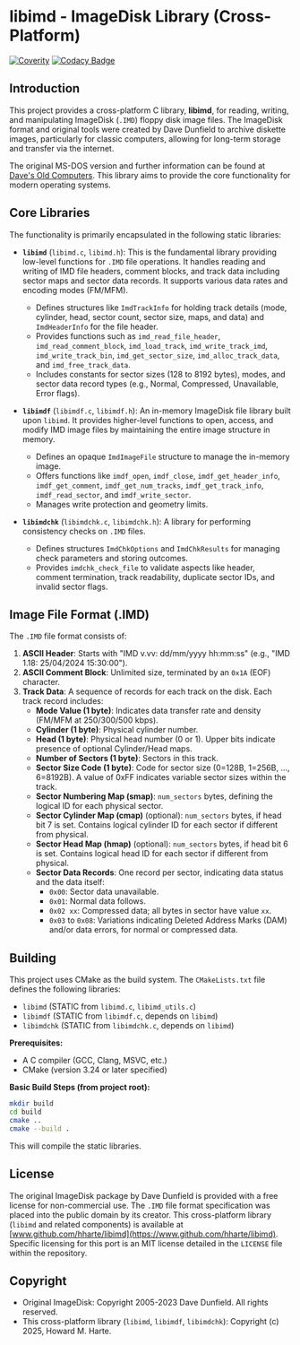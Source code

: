 # libimd - ImageDisk Library (Cross-Platform)

[![Coverity](https://scan.coverity.com/projects/31720/badge.svg)](https://scan.coverity.com/projects/hharte-libimd)
[![Codacy Badge](https://app.codacy.com/project/badge/Grade/af9ec85e59ec4bf4a25531df74603041)](https://app.codacy.com/gh/hharte/libimd/dashboard?utm_source=gh&utm_medium=referral&utm_content=&utm_campaign=Badge_grade)

## Introduction

This project provides a cross-platform C library, **libimd**, for reading, writing, and manipulating ImageDisk (`.IMD`) floppy disk image files. The ImageDisk format and original tools were created by Dave Dunfield to archive diskette images, particularly for classic computers, allowing for long-term storage and transfer via the internet.

The original MS-DOS version and further information can be found at [Dave's Old Computers](http://dunfield.classiccmp.org/img/). This library aims to provide the core functionality for modern operating systems.

## Core Libraries

The functionality is primarily encapsulated in the following static libraries:

* **`libimd`** (`libimd.c`, `libimd.h`): This is the fundamental library providing low-level functions for `.IMD` file operations. It handles reading and writing of IMD file headers, comment blocks, and track data including sector maps and sector data records. It supports various data rates and encoding modes (FM/MFM).
  * Defines structures like `ImdTrackInfo` for holding track details (mode, cylinder, head, sector count, sector size, maps, and data) and `ImdHeaderInfo` for the file header.
  * Provides functions such as `imd_read_file_header`, `imd_read_comment_block`, `imd_load_track`, `imd_write_track_imd`, `imd_write_track_bin`, `imd_get_sector_size`, `imd_alloc_track_data`, and `imd_free_track_data`.
  * Includes constants for sector sizes (128 to 8192 bytes), modes, and sector data record types (e.g., Normal, Compressed, Unavailable, Error flags).

* **`libimdf`** (`libimdf.c`, `libimdf.h`): An in-memory ImageDisk file library built upon `libimd`. It provides higher-level functions to open, access, and modify IMD image files by maintaining the entire image structure in memory.
  * Defines an opaque `ImdImageFile` structure to manage the in-memory image.
  * Offers functions like `imdf_open`, `imdf_close`, `imdf_get_header_info`, `imdf_get_comment`, `imdf_get_num_tracks`, `imdf_get_track_info`, `imdf_read_sector`, and `imdf_write_sector`.
  * Manages write protection and geometry limits.

* **`libimdchk`** (`libimdchk.c`, `libimdchk.h`): A library for performing consistency checks on `.IMD` files.
  * Defines structures `ImdChkOptions` and `ImdChkResults` for managing check parameters and storing outcomes.
  * Provides `imdchk_check_file` to validate aspects like header, comment termination, track readability, duplicate sector IDs, and invalid sector flags.

## Image File Format (.IMD)

The `.IMD` file format consists of:

1. **ASCII Header**: Starts with "IMD v.vv: dd/mm/yyyy hh:mm:ss" (e.g., "IMD 1.18: 25/04/2024 15:30:00").
2. **ASCII Comment Block**: Unlimited size, terminated by an `0x1A` (EOF) character.
3. **Track Data**: A sequence of records for each track on the disk. Each track record includes:
    * **Mode Value (1 byte)**: Indicates data transfer rate and density (FM/MFM at 250/300/500 kbps).
    * **Cylinder (1 byte)**: Physical cylinder number.
    * **Head (1 byte)**: Physical head number (0 or 1). Upper bits indicate presence of optional Cylinder/Head maps.
    * **Number of Sectors (1 byte)**: Sectors in this track.
    * **Sector Size Code (1 byte)**: Code for sector size (0=128B, 1=256B, ..., 6=8192B). A value of 0xFF indicates variable sector sizes within the track.
    * **Sector Numbering Map (smap)**: `num_sectors` bytes, defining the logical ID for each physical sector.
    * **Sector Cylinder Map (cmap)** (optional): `num_sectors` bytes, if head bit 7 is set. Contains logical cylinder ID for each sector if different from physical.
    * **Sector Head Map (hmap)** (optional): `num_sectors` bytes, if head bit 6 is set. Contains logical head ID for each sector if different from physical.
    * **Sector Data Records**: One record per sector, indicating data status and the data itself:
        * `0x00`: Sector data unavailable.
        * `0x01`: Normal data follows.
        * `0x02 xx`: Compressed data; all bytes in sector have value `xx`.
        * `0x03` to `0x08`: Variations indicating Deleted Address Marks (DAM) and/or data errors, for normal or compressed data.

## Building

This project uses CMake as the build system. The `CMakeLists.txt` file defines the following libraries:

* `libimd` (STATIC from `libimd.c`, `libimd_utils.c`)
* `libimdf` (STATIC from `libimdf.c`, depends on `libimd`)
* `libimdchk` (STATIC from `libimdchk.c`, depends on `libimd`)

**Prerequisites:**

* A C compiler (GCC, Clang, MSVC, etc.)
* CMake (version 3.24 or later specified)

**Basic Build Steps (from project root):**
```bash
mkdir build
cd build
cmake ..
cmake --build .
```
This will compile the static libraries.

## License

The original ImageDisk package by Dave Dunfield is provided with a free license for non-commercial use. The `.IMD` file format specification was placed into the public domain by its creator. This cross-platform library (`libimd` and related components) is available at [www.github.com/hharte/libimd](https://www.github.com/hharte/libimd). Specific licensing for this port is an MIT license detailed in the `LICENSE` file within the repository.

## Copyright

* Original ImageDisk: Copyright 2005-2023 Dave Dunfield. All rights reserved.
* This cross-platform library (`libimd`, `libimdf`, `libimdchk`): Copyright (c) 2025, Howard M. Harte.